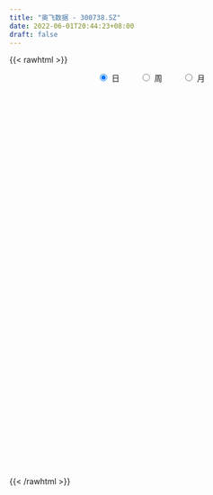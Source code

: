 ```yaml
---
title: "奥飞数据 - 300738.SZ"
date: 2022-06-01T20:44:23+08:00
draft: false
---
```

{{< rawhtml >}}
    <div style="text-align: center">
        <label style="padding: 1rem;"><input style="margin-right: .5rem" type="radio" name="period" value="D" checked onclick="period_change(this)">日</label>
        <label style="padding: 1rem;"><input style="margin-right: .5rem" type="radio" name="period" value="W" onclick="period_change(this)">周</label>
        <label style="padding: 1rem;"><input style="margin-right: .5rem" type="radio" name="period" value="M" onclick="period_change(this)">月</label>
    </div>
    <div id="chart" style="height: 700px;"></div> 
    <script type="text/javascript">
        const D_v = [31155.88,57399.62,42819.68,85276.36,49853.58,93486.77,55984.53,53506.83,50060.44,28701.72,23585.69,27852.41,39560.25,29151.88,56015.1,59221.85,40932.63,38306.56,33156.4,76413.87,74558.57,70127.44,57127.86,64179.17,45279.79,53335.89,35920.12,37671.83,53070.78,33187.6,32683.85,31705.42,100830.63,61978.9,57292.0,85865.29,70443.38,68715.14,66214.47,81901.47,82268.17,46724.6,102455.64,81251.82,198998.13,166249.3,164782.41,141705.37,112946.78,97060.96,121716.85,104831.66,122621.61,84528.23,57777.57,99265.32,68278.08,84475.56,54729.74,68547.45,49767.06,95304.43,63405.13,37343.39,41304.4,52224.39,39986.82,29573.78,54588.06,80207.91,52923.14,84802.38,43666.02,38469.45,46218.88,29733.94,32934.31,30699.08,36018.49,32990.66,23729.59,42972.17,24491.47,28979.84,25814.18,19881.48,48272.21,25147.12,22085.24,37582.29,30022.37,17670.51,18815.33,14220.34,15368.61,12781.22,10935.72,41555.07,32889.85,65861.03,56246.67,41168.98,29062.29,20331.01,24530.12,61055.37,78707.07,71154.2,51967.03,63333.14,45822.76,48073.92,49457.55,56259.76,47942.8,39687.23,38175.21,39056.3,81439.96,64429.87,29272.4,43063.06,34863.0,37098.96,31453.87,43335.08,207194.95,107883.16,74243.59,86833.11,125824.24,87269.68,65045.26,45223.44,39592.3,37656.96,36783.82,25018.41,45073.77,104796.77,62742.82,96302.13,95291.04,65581.56,42034.1,115493.19,55157.27,38265.07,38219.64,61563.84,45459.73,92225.15,55807.35,54044.77,75119.64,66121.12,66931.51,94530.3,51508.14,51312.65,74199.53,50012.25,298797.69,209627.52,220920.41,209438.45,177010.61,170980.36,169521.46,130404.06,141680.69,72166.74,74713.23,73088.63,91890.81,80959.45,70069.86,57788.59,40297.13,74527.68,47384.8,352485.88,563961.83,570703.61,462873.53,444241.52,290894.2,226818.68,487505.05,312599.43,243504.85,210992.36,161720.65,260807.48,291829.47,256473.25,195152.33,186072.97,151962.76,201351.92,207308.46,130485.65,137627.88,127318.89,108485.75,106495.94,83239.71,67960.4,81470.94,65805.77,103193.62,102528.75,81261.06,100480.28,71583.64,80424.58,58151.6,63867.36,68028.78,78527.48,73551.37,61777.52,56239.99,49813.12,57267.98,81144.29,83146.46,72870.04,45598.92,60735.12,56626.88,131658.85,82120.76,70826.45,96135.91,54853.7,36534.93,38639.58,37074.0,101700.06,56618.77,54317.71,59637.67,77626.18,73821.57,94183.29,58081.08,45596.84,65765.8,105653.24]
const D_histogram = [0.0,0.0574358974,0.1011428154,0.1522300837,0.1883255779,0.2458882861,0.2692940787,0.2783847053,0.2199559251,0.1734612055,0.1186195549,0.0988031633,0.0794173588,0.0541167226,0.0665168708,0.0691984902,0.0476214858,-0.0162175629,-0.0489171164,-0.0015611303,0.0749860738,0.1158683505,0.1396474576,0.1390164482,0.1151437629,0.1019433675,0.0754701412,0.0463607565,-0.0263766359,-0.1008880808,-0.1149396125,-0.1283880651,-0.0421817046,0.0114423402,0.0156420382,0.0811433192,0.1252890731,0.1183501289,0.0635318766,0.0777973353,0.1108254553,0.1025755346,0.1426805118,0.1442954649,0.2604945866,0.365246579,0.2631324677,0.049513658,-0.0072050334,-0.096609155,-0.2086129105,-0.2665316519,-0.2307477343,-0.2384146456,-0.2321652591,-0.17870126,-0.1446263259,-0.1624513121,-0.1936325424,-0.1672916445,-0.1812013763,-0.30790381,-0.3926596527,-0.4387662498,-0.459783934,-0.4003853407,-0.3406478438,-0.2811385317,-0.2925359465,-0.2201149532,-0.2005612092,-0.2695947439,-0.2948314365,-0.277220478,-0.268144511,-0.2323739011,-0.1741971904,-0.1339855838,-0.1157712081,-0.0922517564,-0.0632389707,-0.0283307737,0.0046781194,0.0117811634,-0.0054104016,-0.0267049888,0.0342070321,0.0789176485,0.1160552778,0.1532549192,0.1096983364,0.1056269762,0.1218096343,0.1291395158,0.1002477669,0.0837624318,0.0693447072,0.1091511555,0.1518908187,0.2340874187,0.2385314226,0.2355846402,0.2110303937,0.1967135595,0.17188473,0.1866875348,0.2391690803,0.2551729255,0.2634853088,0.2672169008,0.2449365018,0.2235545987,0.2110053236,0.1295024321,0.1140572487,0.0952549184,0.0719260542,0.035970047,0.0589964985,0.0034168447,-0.020030077,-0.0826888263,-0.1153975188,-0.1318236743,-0.1604952477,-0.1579589543,-0.0124670199,0.0242134134,0.0053929322,0.0197684093,0.075849833,0.0873122546,0.0432050497,-0.0264984778,-0.1078927384,-0.1219023628,-0.1194677736,-0.1301941396,-0.0908746073,-0.0162977589,0.0126877326,0.0702613103,0.0934355036,0.060435856,0.0397684018,0.079515617,0.0540328209,0.0092994683,-0.0509195489,-0.0505632974,-0.0817043259,-0.0497201213,-0.0218532444,0.0039364815,0.0296160838,0.0174369262,-0.0402088417,-0.0141104646,-0.0268417451,-0.0076607628,-0.0128618421,-0.0113451556,0.1570634897,0.2007196025,0.2942634494,0.299906111,0.271172674,0.264538996,0.1349320287,-0.0014478762,-0.2057579739,-0.3380815482,-0.4348089567,-0.4565768554,-0.4068436631,-0.3395018546,-0.3213155797,-0.3405418186,-0.3469719231,-0.2919232781,-0.2765043528,-0.0206211626,0.4530238068,0.6633243458,0.7821833916,0.7444558801,0.682892411,0.6240142503,0.514876587,0.360915964,0.2116365136,0.0662524782,-0.0590088919,-0.1617659807,-0.1470214026,-0.1522406889,-0.154674285,-0.2544373129,-0.3685515813,-0.3329528273,-0.3131141583,-0.3111380504,-0.3325158267,-0.3053878787,-0.3296319666,-0.359802126,-0.3989431205,-0.3979879182,-0.4246510124,-0.3928688175,-0.3245867186,-0.2458394982,-0.1915422794,-0.2251790644,-0.2382643416,-0.2965897546,-0.2952979896,-0.3326152015,-0.3505741401,-0.3335993924,-0.2686931485,-0.195679757,-0.1662769927,-0.1723908303,-0.1968614916,-0.2662060898,-0.3415659605,-0.302371659,-0.2680473288,-0.1805279089,-0.0906467092,0.0364148179,0.1187715245,0.2004289688,0.2481927439,0.291426562,0.3122978901,0.3116033533,0.3152250744,0.3257492371,0.3099494488,0.3135100231,0.3327713303,0.2497008314,0.2058318688,0.2107004029,0.2109196719,0.2179434748,0.2341108808,0.2673917447]
const D_fast = [0.0,0.0717948718,0.1407874936,0.2299322829,0.3131091715,0.4321439512,0.5228732635,0.6015600665,0.5981202675,0.5949908492,0.5698040874,0.5746884866,0.5751570218,0.5633855662,0.5924149322,0.6123961741,0.6027245411,0.5348311017,0.4899022691,0.5368679727,0.6321616952,0.7020110596,0.760702031,0.7948251336,0.7997383891,0.8120238356,0.8044181445,0.786898949,0.7075673976,0.6078339325,0.5650474977,0.5195020288,0.5951629632,0.651647593,0.6597578006,0.7455449113,0.8210129336,0.8436615216,0.8047262384,0.8384410309,0.8991755147,0.9165694777,0.9923445828,1.0300334021,1.2113561705,1.4074198076,1.3710888132,1.169848418,1.1113284683,0.997772058,0.8336150748,0.7090634205,0.6871604045,0.6198898318,0.5680979035,0.5768865876,0.5748049402,0.516367126,0.4367777602,0.4212957469,0.362085671,0.1584072849,-0.0245134711,-0.1803116306,-0.3162752983,-0.3569730402,-0.3823975042,-0.393172825,-0.4777042265,-0.4603119715,-0.4908985298,-0.6273307504,-0.7262753022,-0.7779694632,-0.835929624,-0.8582524893,-0.8436250762,-0.8369098656,-0.8476382919,-0.8471817793,-0.8339787363,-0.8061532326,-0.7719748098,-0.7619264749,-0.7804706402,-0.8084414747,-0.7389776957,-0.6745376672,-0.6083862185,-0.5328728473,-0.549004846,-0.5266694622,-0.4800343955,-0.440419635,-0.4442494422,-0.4397941693,-0.4368757171,-0.36978148,-0.2890691121,-0.1483506573,-0.0842737979,-0.0283244202,-0.0001210683,0.0347404875,0.0528828404,0.114357529,0.2266313445,0.3064284211,0.3806121315,0.4511479488,0.4901016752,0.5246084217,0.5648104776,0.515683194,0.5287523229,0.5337637222,0.5284163716,0.5014528761,0.5392284522,0.4845030096,0.4560485687,0.3727176128,0.3111595406,0.2617774665,0.1929820812,0.156028636,0.2984038155,0.3411376021,0.323665354,0.3429829334,0.4180268154,0.4513173005,0.4180113582,0.3416832112,0.233315766,0.1888305509,0.1613981966,0.1181232957,0.1347241763,0.2052265849,0.2373840096,0.3125229148,0.359055984,0.3411653005,0.3304399467,0.3900660662,0.3780914752,0.3356829898,0.2627340853,0.2504495125,0.1988824025,0.2184365768,0.2408401426,0.2676139889,0.3006976122,0.2928776861,0.2251797077,0.2477504687,0.2283087519,0.2455745435,0.2371580038,0.2358384013,0.443512919,0.5373489324,0.7044586417,0.7850778311,0.8241375626,0.8836386336,0.7877646734,0.6510227995,0.3952732083,0.178429247,-0.0270004007,-0.1629125133,-0.2148902367,-0.2324238919,-0.2945665119,-0.3989282055,-0.4921012907,-0.5100334653,-0.5637406281,-0.3130127286,0.2738881925,0.6500198179,0.9644247117,1.1128111702,1.2219708038,1.3190962057,1.3386776891,1.2749460571,1.1785757351,1.0497548192,0.9097412262,0.7665426422,0.7445318696,0.7012524111,0.6601502438,0.4967778877,0.2905257239,0.2428862711,0.1844464005,0.1086379958,0.0041312629,-0.0450877588,-0.1517398384,-0.2718605293,-0.410737304,-0.5092790812,-0.6421049285,-0.7085399379,-0.7214045187,-0.7041171729,-0.6977055239,-0.787637075,-0.8602884376,-0.9927612893,-1.0652940217,-1.185765034,-1.2913675076,-1.3577926079,-1.3600596511,-1.3359661989,-1.3481326828,-1.3973442279,-1.4710302621,-1.6069263828,-1.7676777436,-1.8040763569,-1.8367638589,-1.7943764163,-1.7271568938,-1.5909916622,-1.4789420745,-1.347177388,-1.237365427,-1.1212749683,-1.0223291677,-0.9451228662,-0.8626948765,-0.7707334045,-0.7090458307,-0.6271077505,-0.5246536108,-0.5452989018,-0.5377098973,-0.4801662624,-0.4272170754,-0.3657074039,-0.2910122776,-0.1908834776]
const D_slow = [0.0,0.0143589744,0.0396446782,0.0777021991,0.1247835936,0.1862556651,0.2535791848,0.3231753611,0.3781643424,0.4215296438,0.4511845325,0.4758853233,0.495739663,0.5092688437,0.5258980614,0.5431976839,0.5551030553,0.5510486646,0.5388193855,0.5384291029,0.5571756214,0.586142709,0.6210545734,0.6558086855,0.6845946262,0.7100804681,0.7289480034,0.7405381925,0.7339440335,0.7087220133,0.6799871102,0.6478900939,0.6373446678,0.6402052528,0.6441157624,0.6644015922,0.6957238604,0.7253113927,0.7411943618,0.7606436956,0.7883500595,0.8139939431,0.849664071,0.8857379373,0.9508615839,1.0421732286,1.1079563456,1.12033476,1.1185335017,1.094381213,1.0422279853,0.9755950724,0.9179081388,0.8583044774,0.8002631626,0.7555878476,0.7194312661,0.6788184381,0.6304103025,0.5885873914,0.5432870473,0.4663110948,0.3681461816,0.2584546192,0.1435086357,0.0434123005,-0.0417496604,-0.1120342934,-0.18516828,-0.2401970183,-0.2903373206,-0.3577360066,-0.4314438657,-0.5007489852,-0.5677851129,-0.6258785882,-0.6694278858,-0.7029242818,-0.7318670838,-0.7549300229,-0.7707397656,-0.777822459,-0.7766529291,-0.7737076383,-0.7750602387,-0.7817364859,-0.7731847279,-0.7534553157,-0.7244414963,-0.6861277665,-0.6587031824,-0.6322964384,-0.6018440298,-0.5695591508,-0.5444972091,-0.5235566011,-0.5062204243,-0.4789326354,-0.4409599308,-0.3824380761,-0.3228052204,-0.2639090604,-0.211151462,-0.1619730721,-0.1190018896,-0.0723300059,-0.0125377358,0.0512554956,0.1171268228,0.183931048,0.2451651734,0.3010538231,0.353805154,0.386180762,0.4146950742,0.4385088038,0.4564903173,0.4654828291,0.4802319537,0.4810861649,0.4760786456,0.4554064391,0.4265570594,0.3936011408,0.3534773289,0.3139875903,0.3108708353,0.3169241887,0.3182724217,0.3232145241,0.3421769823,0.364005046,0.3748063084,0.368181689,0.3412085044,0.3107329137,0.2808659703,0.2483174353,0.2255987835,0.2215243438,0.224696277,0.2422616045,0.2656204804,0.2807294444,0.2906715449,0.3105504491,0.3240586544,0.3263835214,0.3136536342,0.3010128099,0.2805867284,0.2681566981,0.262693387,0.2636775074,0.2710815283,0.2754407599,0.2653885494,0.2618609333,0.255150497,0.2532353063,0.2500198458,0.2471835569,0.2864494293,0.3366293299,0.4101951923,0.48517172,0.5529648886,0.6190996376,0.6528326447,0.6524706757,0.6010311822,0.5165107952,0.407808556,0.2936643421,0.1919534264,0.1070779627,0.0267490678,-0.0583863869,-0.1451293676,-0.2181101872,-0.2872362754,-0.292391566,-0.1791356143,-0.0133045279,0.18224132,0.3683552901,0.5390783928,0.6950819554,0.8238011021,0.9140300931,0.9669392215,0.9835023411,0.9687501181,0.9283086229,0.8915532723,0.8534931,0.8148245288,0.7512152006,0.6590773052,0.5758390984,0.4975605588,0.4197760462,0.3366470896,0.2603001199,0.1778921282,0.0879415967,-0.0117941834,-0.111291163,-0.2174539161,-0.3156711205,-0.3968178001,-0.4582776747,-0.5061632445,-0.5624580106,-0.622024096,-0.6961715347,-0.7699960321,-0.8531498324,-0.9407933675,-1.0241932156,-1.0913665027,-1.1402864419,-1.1818556901,-1.2249533977,-1.2741687706,-1.340720293,-1.4261117831,-1.5017046979,-1.5687165301,-1.6138485073,-1.6365101846,-1.6274064801,-1.597713599,-1.5476063568,-1.4855581708,-1.4127015303,-1.3346270578,-1.2567262195,-1.1779199509,-1.0964826416,-1.0189952794,-0.9406177736,-0.8574249411,-0.7949997332,-0.743541766,-0.6908666653,-0.6381367473,-0.5836508786,-0.5251231584,-0.4582752223]
const D_data = [['2021-05-21', 16.66, 16.76, 16.6, 16.95],['2021-05-24', 17.04, 17.66, 16.74, 17.88],['2021-05-25', 17.65, 17.83, 17.46, 17.91],['2021-05-26', 18.7, 18.29, 18.26, 19.48],['2021-05-27', 18.7, 18.49, 18.12, 18.9],['2021-05-28', 18.75, 19.21, 18.55, 19.98],['2021-05-31', 19.11, 19.24, 18.75, 19.33],['2021-06-01', 19.23, 19.41, 18.88, 19.85],['2021-06-02', 19.41, 18.68, 18.68, 19.41],['2021-06-03', 18.66, 18.76, 18.55, 19.06],['2021-06-04', 18.62, 18.56, 18.43, 18.83],['2021-06-07', 18.55, 18.95, 18.5, 19.16],['2021-06-08', 19.09, 18.99, 18.65, 19.18],['2021-06-09', 19.0, 18.92, 18.72, 19.12],['2021-06-10', 18.85, 19.48, 18.75, 19.87],['2021-06-11', 19.44, 19.53, 19.06, 19.96],['2021-06-15', 19.44, 19.3, 18.94, 19.68],['2021-06-16', 19.33, 18.63, 18.63, 19.68],['2021-06-17', 18.63, 18.81, 18.53, 18.88],['2021-06-18', 18.81, 19.91, 18.81, 19.95],['2021-06-21', 19.9, 20.72, 19.71, 20.89],['2021-06-22', 20.55, 20.75, 20.31, 21.21],['2021-06-23', 20.61, 20.9, 20.26, 20.91],['2021-06-24', 21.44, 20.86, 20.32, 21.59],['2021-06-25', 20.84, 20.7, 20.21, 21.15],['2021-06-28', 21.0, 20.92, 20.73, 21.64],['2021-06-29', 21.11, 20.82, 20.7, 21.46],['2021-06-30', 20.82, 20.79, 20.54, 21.24],['2021-07-01', 20.79, 20.08, 19.95, 20.85],['2021-07-02', 20.08, 19.71, 19.52, 20.08],['2021-07-05', 19.9, 20.24, 19.9, 20.43],['2021-07-06', 20.38, 20.17, 19.82, 20.42],['2021-07-07', 20.19, 21.64, 19.85, 21.69],['2021-07-08', 21.51, 21.69, 21.37, 22.1],['2021-07-09', 22.3, 21.33, 21.24, 22.63],['2021-07-12', 21.7, 22.42, 21.3, 22.58],['2021-07-13', 22.55, 22.63, 22.0, 23.15],['2021-07-14', 23.2, 22.29, 22.28, 23.3],['2021-07-15', 22.2, 21.7, 21.39, 22.42],['2021-07-16', 21.68, 22.62, 21.5, 23.0],['2021-07-19', 22.64, 23.17, 22.28, 23.27],['2021-07-20', 23.0, 22.92, 22.61, 23.16],['2021-07-21', 23.06, 23.83, 22.53, 24.01],['2021-07-22', 23.75, 23.7, 23.2, 23.89],['2021-07-23', 23.82, 25.75, 23.82, 26.89],['2021-07-26', 25.75, 26.6, 25.21, 27.27],['2021-07-27', 26.6, 24.42, 24.42, 26.75],['2021-07-28', 24.18, 22.45, 20.91, 24.18],['2021-07-29', 23.1, 23.86, 22.65, 24.16],['2021-07-30', 23.81, 23.17, 23.0, 24.34],['2021-08-02', 22.85, 22.37, 21.82, 23.09],['2021-08-03', 22.6, 22.54, 22.4, 24.0],['2021-08-04', 22.48, 23.59, 22.48, 24.02],['2021-08-05', 23.11, 23.06, 22.6, 23.75],['2021-08-06', 23.06, 23.16, 22.8, 23.64],['2021-08-09', 23.02, 23.86, 22.52, 23.99],['2021-08-10', 23.63, 23.83, 23.45, 24.2],['2021-08-11', 23.66, 23.2, 22.72, 23.8],['2021-08-12', 22.86, 22.85, 22.73, 23.4],['2021-08-13', 23.02, 23.5, 22.83, 23.65],['2021-08-16', 23.52, 22.97, 22.82, 23.52],['2021-08-17', 22.82, 21.05, 20.91, 22.82],['2021-08-18', 21.04, 20.78, 20.28, 21.33],['2021-08-19', 20.77, 20.62, 20.3, 20.96],['2021-08-20', 20.73, 20.42, 19.8, 20.73],['2021-08-23', 20.3, 21.2, 20.22, 21.4],['2021-08-24', 21.63, 21.23, 21.2, 21.88],['2021-08-25', 21.2, 21.29, 21.01, 21.47],['2021-08-26', 21.21, 20.28, 20.27, 21.31],['2021-08-27', 20.28, 21.26, 19.5, 21.27],['2021-08-30', 20.9, 20.64, 20.33, 21.66],['2021-08-31', 20.45, 19.16, 18.98, 20.58],['2021-09-01', 19.16, 19.17, 18.78, 19.42],['2021-09-02', 19.14, 19.39, 18.78, 19.45],['2021-09-03', 19.46, 19.06, 18.77, 19.85],['2021-09-06', 19.03, 19.23, 18.91, 19.4],['2021-09-07', 19.34, 19.51, 19.2, 19.65],['2021-09-08', 19.41, 19.33, 19.13, 19.66],['2021-09-09', 19.32, 19.01, 18.9, 19.33],['2021-09-10', 19.01, 19.0, 18.72, 19.13],['2021-09-13', 18.91, 19.04, 18.6, 19.18],['2021-09-14', 18.88, 19.14, 18.86, 19.69],['2021-09-15', 19.05, 19.18, 18.84, 19.31],['2021-09-16', 19.19, 18.86, 18.78, 19.28],['2021-09-17', 18.85, 18.42, 18.3, 18.9],['2021-09-22', 18.1, 18.14, 17.92, 18.3],['2021-09-23', 18.48, 19.17, 18.21, 19.48],['2021-09-24', 19.4, 19.19, 19.02, 19.42],['2021-09-27', 19.2, 19.29, 19.07, 19.79],['2021-09-28', 19.95, 19.5, 19.4, 19.97],['2021-09-29', 19.0, 18.48, 18.47, 19.14],['2021-09-30', 18.85, 18.84, 18.45, 18.85],['2021-10-08', 18.88, 19.13, 18.88, 19.35],['2021-10-11', 19.02, 19.1, 18.92, 19.3],['2021-10-12', 19.1, 18.6, 18.5, 19.2],['2021-10-13', 18.56, 18.63, 18.36, 18.74],['2021-10-14', 18.76, 18.56, 18.42, 18.85],['2021-10-15', 18.58, 19.31, 18.4, 20.2],['2021-10-18', 19.03, 19.61, 19.03, 19.62],['2021-10-19', 19.6, 20.54, 19.5, 20.58],['2021-10-20', 20.87, 19.94, 19.79, 20.87],['2021-10-21', 19.58, 20.0, 19.35, 20.42],['2021-10-22', 19.87, 19.8, 19.7, 20.31],['2021-10-25', 20.0, 19.96, 19.5, 20.13],['2021-10-26', 19.97, 19.85, 19.69, 20.1],['2021-10-27', 20.26, 20.45, 19.82, 20.57],['2021-10-28', 20.43, 21.27, 20.36, 21.56],['2021-10-29', 21.24, 21.2, 20.96, 22.13],['2021-11-01', 20.7, 21.39, 20.56, 21.76],['2021-11-02', 21.27, 21.6, 21.01, 21.96],['2021-11-03', 21.6, 21.46, 21.07, 21.75],['2021-11-04', 21.55, 21.58, 21.22, 21.75],['2021-11-05', 21.57, 21.82, 21.53, 22.15],['2021-11-08', 21.67, 20.89, 20.78, 21.74],['2021-11-09', 21.09, 21.61, 20.88, 21.73],['2021-11-10', 21.56, 21.62, 21.3, 21.98],['2021-11-11', 21.89, 21.58, 21.3, 21.89],['2021-11-12', 21.57, 21.37, 21.18, 21.76],['2021-11-15', 21.55, 22.18, 21.47, 22.42],['2021-11-16', 22.23, 21.2, 21.13, 22.28],['2021-11-17', 21.02, 21.45, 21.02, 21.53],['2021-11-18', 21.45, 20.75, 20.6, 21.66],['2021-11-19', 20.61, 20.85, 20.61, 20.98],['2021-11-22', 20.97, 20.88, 20.41, 20.97],['2021-11-23', 20.75, 20.54, 20.45, 20.92],['2021-11-24', 20.63, 20.78, 20.25, 21.12],['2021-11-25', 20.83, 22.95, 20.82, 23.46],['2021-11-26', 22.41, 22.13, 21.83, 22.7],['2021-11-29', 21.8, 21.54, 21.25, 22.1],['2021-11-30', 21.85, 22.0, 21.68, 22.55],['2021-12-01', 22.86, 22.8, 22.33, 23.45],['2021-12-02', 22.83, 22.54, 22.03, 22.83],['2021-12-03', 21.83, 21.86, 21.74, 22.24],['2021-12-06', 21.79, 21.29, 21.04, 21.92],['2021-12-07', 21.34, 20.73, 20.58, 21.48],['2021-12-08', 20.9, 21.27, 20.7, 21.6],['2021-12-09', 21.01, 21.39, 21.01, 21.53],['2021-12-10', 21.39, 21.14, 21.1, 21.46],['2021-12-13', 21.4, 21.79, 21.05, 21.9],['2021-12-14', 21.68, 22.53, 21.53, 22.88],['2021-12-15', 22.6, 22.27, 22.22, 22.7],['2021-12-16', 22.37, 22.93, 22.15, 23.35],['2021-12-17', 23.5, 22.82, 22.73, 24.3],['2021-12-20', 22.7, 22.19, 22.08, 23.0],['2021-12-21', 22.39, 22.28, 21.91, 22.58],['2021-12-22', 22.11, 23.18, 22.11, 23.4],['2021-12-23', 23.0, 22.5, 22.5, 23.36],['2021-12-24', 22.49, 22.14, 22.01, 22.96],['2021-12-27', 22.14, 21.69, 21.33, 22.15],['2021-12-28', 21.75, 22.29, 21.59, 22.96],['2021-12-29', 22.4, 21.8, 21.57, 22.5],['2021-12-30', 22.05, 22.58, 21.8, 23.43],['2021-12-31', 22.88, 22.7, 22.67, 23.3],['2022-01-04', 22.6, 22.85, 22.5, 23.1],['2022-01-05', 22.81, 23.04, 22.5, 23.3],['2022-01-06', 22.96, 22.66, 22.2, 23.26],['2022-01-07', 22.74, 21.93, 21.88, 23.14],['2022-01-10', 21.65, 22.91, 21.49, 23.29],['2022-01-11', 22.8, 22.48, 22.39, 23.05],['2022-01-12', 22.52, 22.92, 22.35, 23.18],['2022-01-13', 23.7, 22.68, 22.67, 23.99],['2022-01-14', 22.51, 22.78, 22.28, 23.05],['2022-01-17', 23.2, 25.43, 23.07, 26.58],['2022-01-18', 25.37, 24.63, 24.6, 26.1],['2022-01-19', 24.6, 25.88, 24.3, 25.89],['2022-01-20', 25.0, 25.35, 24.88, 26.73],['2022-01-21', 24.87, 25.16, 24.68, 26.5],['2022-01-24', 24.78, 25.64, 24.72, 26.33],['2022-01-25', 25.24, 23.98, 23.88, 25.53],['2022-01-26', 23.98, 23.32, 22.5, 24.5],['2022-01-27', 23.32, 21.55, 21.09, 23.32],['2022-01-28', 21.66, 21.4, 21.15, 22.03],['2022-02-07', 21.93, 20.98, 20.88, 22.05],['2022-02-08', 20.96, 21.29, 20.01, 21.33],['2022-02-09', 21.35, 21.95, 21.11, 22.2],['2022-02-10', 21.8, 22.21, 21.58, 22.65],['2022-02-11', 21.88, 21.57, 21.47, 22.45],['2022-02-14', 21.01, 20.83, 20.67, 21.45],['2022-02-15', 20.71, 20.63, 20.33, 21.19],['2022-02-16', 21.0, 21.25, 20.56, 21.56],['2022-02-17', 20.85, 20.68, 20.68, 21.14],['2022-02-18', 22.66, 24.27, 22.31, 24.6],['2022-02-21', 26.04, 29.12, 26.0, 29.12],['2022-02-22', 28.65, 28.11, 27.0, 30.5],['2022-02-23', 27.88, 28.45, 27.0, 30.09],['2022-02-24', 27.98, 27.36, 26.18, 29.34],['2022-02-25', 27.3, 27.43, 26.9, 27.71],['2022-02-28', 27.24, 27.75, 26.3, 27.86],['2022-03-01', 29.48, 27.23, 27.17, 30.2],['2022-03-02', 26.09, 26.43, 25.9, 27.18],['2022-03-03', 26.61, 26.03, 26.03, 27.09],['2022-03-04', 25.5, 25.53, 25.3, 26.49],['2022-03-07', 25.55, 25.19, 24.67, 25.77],['2022-03-08', 25.25, 24.9, 24.8, 26.3],['2022-03-09', 24.6, 26.14, 23.2, 26.55],['2022-03-10', 26.85, 25.92, 25.27, 26.98],['2022-03-11', 25.14, 25.93, 24.97, 26.33],['2022-03-14', 25.57, 24.38, 24.18, 25.96],['2022-03-15', 24.3, 23.47, 23.38, 25.1],['2022-03-16', 24.1, 24.94, 23.61, 25.21],['2022-03-17', 25.1, 24.71, 24.31, 25.45],['2022-03-18', 24.49, 24.36, 23.9, 24.57],['2022-03-21', 24.36, 23.81, 23.7, 24.72],['2022-03-22', 23.51, 24.22, 23.05, 24.25],['2022-03-23', 23.8, 23.36, 23.2, 24.04],['2022-03-24', 23.11, 22.88, 22.61, 23.53],['2022-03-25', 23.0, 22.28, 22.26, 23.24],['2022-03-28', 22.15, 22.35, 21.82, 22.36],['2022-03-29', 22.3, 21.58, 21.41, 22.42],['2022-03-30', 21.85, 21.96, 21.55, 21.98],['2022-03-31', 21.7, 22.35, 21.64, 22.45],['2022-04-01', 22.17, 22.59, 21.82, 22.91],['2022-04-06', 22.59, 22.4, 22.34, 22.91],['2022-04-07', 22.18, 21.11, 21.11, 22.3],['2022-04-08', 21.08, 20.97, 20.5, 21.37],['2022-04-11', 20.9, 19.9, 19.6, 20.96],['2022-04-12', 19.9, 20.15, 19.52, 20.25],['2022-04-13', 19.96, 19.2, 19.14, 20.1],['2022-04-14', 19.5, 18.89, 18.87, 19.63],['2022-04-15', 18.71, 18.91, 18.39, 19.25],['2022-04-18', 18.61, 19.34, 18.23, 19.51],['2022-04-19', 19.16, 19.47, 19.16, 19.7],['2022-04-20', 19.8, 18.89, 18.81, 19.98],['2022-04-21', 19.06, 18.2, 18.1, 19.15],['2022-04-22', 18.01, 17.56, 17.55, 18.47],['2022-04-25', 16.9, 16.37, 16.27, 17.8],['2022-04-26', 16.59, 15.46, 15.42, 16.6],['2022-04-27', 15.09, 16.33, 15.01, 16.38],['2022-04-28', 16.13, 16.02, 15.74, 16.39],['2022-04-29', 16.35, 16.61, 16.06, 16.8],['2022-05-05', 16.46, 16.78, 16.31, 17.07],['2022-05-06', 16.36, 17.58, 16.2, 18.47],['2022-05-09', 17.32, 17.42, 17.19, 17.89],['2022-05-10', 17.1, 17.76, 16.91, 17.78],['2022-05-11', 17.7, 17.65, 17.64, 18.42],['2022-05-12', 17.55, 17.85, 17.4, 18.1],['2022-05-13', 18.05, 17.79, 17.65, 18.08],['2022-05-16', 17.94, 17.64, 17.55, 18.1],['2022-05-17', 17.56, 17.78, 17.35, 17.79],['2022-05-18', 18.25, 18.0, 17.88, 18.87],['2022-05-19', 17.55, 17.76, 17.46, 17.86],['2022-05-20', 17.91, 18.08, 17.72, 18.1],['2022-05-23', 18.18, 18.47, 18.08, 18.57],['2022-05-24', 18.5, 17.13, 17.11, 18.5],['2022-05-25', 17.2, 17.35, 17.13, 17.56],['2022-05-26', 17.5, 17.92, 17.13, 18.14],['2022-05-27', 18.1, 17.95, 17.71, 18.2],['2022-05-30', 17.96, 18.14, 17.86, 18.15],['2022-05-31', 18.09, 18.42, 17.75, 18.45],['2022-06-01', 18.44, 18.9, 18.29, 18.98]]
const W_v = [33.0,282.0,7166.33,379905.88,194538.29,76053.86,283542.5,315264.36,286599.84,263798.77,284900.24,124505.6,240522.68,157899.24,112120.59,55545.02,97022.67,104915.35,163782.29,125687.86,74933.72,64702.49,52154.04,79325.43,149393.83,178992.12,92784.36,62052.65,41510.94,45557.17,44343.97,37362.9,46750.24,42185.26,28853.7,31005.7,22139.0,33222.0,29319.0,29742.04,40268.22,40221.78,93593.65,83874.85,54776.8,36215.26,33401.54,22822.92,49373.58,19948.0,37801.03,41605.11,49483.03,27668.0,34864.29,56924.75,74401.35,120992.8,85343.3,68910.54,120845.03,81559.49,56529.09,72216.93,60631.33,26045.73,114543.2,105826.01,79116.32,93838.26,81639.54,136452.74,136616.96,95233.19,246745.93,99349.3,114100.08,96339.02,155459.45,124587.85,118927.43,192535.69,143473.42,301303.47,395937.34,529682.09,343452.7500000001,33959.89,175892.58,318412.99,175034.42,173644.72,110403.14,86521.17,106032.28,66309.35,100168.91,84877.75,101669.6,122764.8,90961.5,238404.62,159797.72,103320.16,380830.86,491981.73,324894.22,373385.23,482520.19,493829.5,408852.26,488878.15,394017.2,366226.23,290829.97,363087.76,421391.19,662628.64,874206.49,525646.11,516128.07,470563.31,358594.27,390165.19,513326.1,571348.29,769635.5,558838.65,337812.36,268581.97,386986.73,226795.41,209629.59,305371.63,179195.57,168705.98,218440.39,165758.24,76050.02,24796.52,155107.82,126407.2,141382.16,187107.81,179229.71,93593.68,70655.23,74529.81,146012.51,100563.86,124674.55,108191.35,217055.65,254385.2,204286.91,131893.92,99480.31,39414.4,63840.47,179382.01,230002.63,151132.2,150905.2,94405.14,117671.15,217008.97,263557.12,221602.86,199570.63,72131.37,253601.1,193246.94,328836.01,211839.21,211801.49,188809.46,311272.83,213186.22,284490.8,373139.75,511698.36,682744.8199999999,491475.92,375296.15,287124.41,256580.96,266079.87,162376.48,145987.25,93300.81,107360.41,18815.33,94860.96,225228.82,255777.77,258654.4,221121.3,253068.29,426966.02,439215.88,184274.93,404206.53,316531.19,293275.71,262217.04,321562.87,1115794.6800000002,684753.3099999999,390721.98,572484.0800000001,2332674.6899999999,1481420.3700000001,1165983.1799999999,877181.76,563168.17,420959.48,253324.98,348999.7999999999,298649.98,343494.83,188285.73,340471.75,288350.12,363349.79,217015.88]
const W_histogram = [0.0,0.1834183476,0.5835879322,0.7008189454,0.6269870768,0.5622648456,0.5629336042,0.6991178207,0.6279917148,0.6243727773,0.6557316953,0.5990001823,0.4749878855,0.1857395304,0.0033799653,-0.1162292699,-0.199047662,-0.2301050227,-0.1885253281,-0.309918209,-0.3481464262,-0.3905207905,-0.460283552,-0.4354844495,-0.3855402354,-0.3559727074,-0.3483075592,-0.3624980127,-0.4165394339,-0.4271290578,-0.4425425344,-0.4156775084,-0.3941787044,-0.3483197973,-0.3243489969,-0.2952905809,-0.2572182818,-0.2787490065,-0.2867596762,-0.2715274508,-0.219359881,-0.1888430792,-0.0774670286,-0.0160964224,-0.0161670121,-0.0244512503,-0.0355493111,-0.0327957399,-0.0258013427,-0.028077926,-0.0112463161,-0.0142463361,-0.0200480688,-0.0494581958,-0.0275872228,0.0194708894,0.0645074765,0.1575379818,0.1818831034,0.2178569397,0.30176295,0.3540257619,0.3536865225,0.360776917,0.3107033076,0.2611085329,0.2063902272,0.0891724566,-0.0221953233,-0.051032273,-0.0901259512,-0.0527344323,-0.0399278509,-0.0505967824,0.0271924426,0.048804,0.068466547,0.0998563121,0.1533606393,0.1159100819,0.1443523096,0.1775516709,0.1671003764,0.0905789943,0.2122126861,0.2586674781,0.2052883668,0.1554960537,0.1376428784,0.1389820518,0.0893840467,0.0167014739,-0.046932799,-0.1224490011,-0.1916085283,-0.2502263728,-0.2422555005,-0.2117441779,-0.1840294192,-0.1150220453,-0.0552953059,-0.0062666729,0.0149999745,-0.0163744695,0.0494164119,0.142610274,0.2579546789,0.3292004472,0.6448237013,1.003922397,1.1398419566,1.0039113642,0.9656247613,0.9120516951,0.80035339,0.6022009925,0.6185434752,0.702202816,0.8252535377,0.7083899792,0.5738039017,0.473500635,0.2877128039,0.1512340376,0.3798938933,0.4327161431,0.60767134,0.3966001428,0.1197511199,-0.0251547135,-0.2743961231,-0.5243644498,-0.6274041526,-0.7366408037,-0.8572257786,-1.0839005741,-1.0745933293,-1.0945200724,-1.0534793205,-0.9661899003,-0.8760010682,-0.8649538971,-0.8720288635,-0.7093571284,-0.6974504073,-0.6636860976,-0.6515214601,-0.5851477628,-0.6989640504,-0.8059561948,-0.8601651714,-0.7957846487,-0.7290776418,-0.5618646529,-0.3543619524,-0.3242334501,-0.3781551509,-0.3642638639,-0.2160862272,0.012168781,0.1855242866,0.3018640333,0.3714368014,0.3827802144,0.4609289803,0.4410518122,0.2218032281,0.0793951564,-0.1517943823,-0.307464262,-0.2927050187,-0.3467292484,-0.198374375,-0.1283318307,-0.0073685733,0.1015340794,0.2231023472,0.2321324308,0.3361874146,0.4725213626,0.7382878187,0.7051665791,0.6488487709,0.6018014003,0.3434028239,0.2154616442,-0.0185012571,-0.1700398291,-0.2947701558,-0.3093333371,-0.3248532101,-0.2985754304,-0.2538166458,-0.1794586794,-0.0319633901,0.1039360828,0.156921656,0.1503359192,0.2212864236,0.2376940636,0.1897954758,0.2568317241,0.2411976922,0.2531512568,0.1963150909,0.2022794741,0.3444733517,0.1719736189,0.0616842049,0.1574866655,0.4064385785,0.4144873961,0.4169568143,0.2891285954,0.0531273173,-0.0859000331,-0.2798302685,-0.5254484075,-0.7440796698,-0.907112095,-0.9021524107,-0.8386037581,-0.73464724,-0.6359424362,-0.4753310557]
const W_fast = [0.0,0.2292729345,0.7753395021,1.0677752517,1.1506901523,1.2265341325,1.3679362922,1.6788999638,1.7647717867,1.9172460435,2.1125378853,2.2055564179,2.2002910925,1.95747762,1.7759630461,1.6272964935,1.4947161859,1.4061325696,1.4005809321,1.2017084989,1.0764436752,0.9364391133,0.7516054638,0.667533454,0.6210926091,0.5616669603,0.4822552187,0.377440262,0.2192639824,0.101892094,-0.0241570162,-0.1012113673,-0.1782572393,-0.2194782817,-0.2765947304,-0.3213589597,-0.347591231,-0.4388092073,-0.518509796,-0.5711594334,-0.5738318338,-0.5905258019,-0.4985165084,-0.4411700078,-0.4452823505,-0.4596794013,-0.4796647898,-0.4851101536,-0.4845660921,-0.4938621569,-0.479842126,-0.4864037301,-0.4972174799,-0.5389921559,-0.5240179887,-0.472092154,-0.4109286978,-0.278513697,-0.2086977996,-0.1182597284,0.0410870194,0.1818562718,0.269938663,0.3672232867,0.3948255043,0.4105078627,0.4073871138,0.3124624574,0.1955458467,0.1539508287,0.0923256627,0.1165335735,0.1193581922,0.0960400651,0.1806274007,0.2144399582,0.2512191419,0.3075729851,0.399417472,0.3909444351,0.4554747402,0.5330620193,0.5643858189,0.5105091853,0.6851960486,0.7963177102,0.7942606906,0.7833423909,0.7998999352,0.8359846216,0.8087326281,0.7402254238,0.6648579511,0.5587294988,0.4416678395,0.3204934018,0.267900399,0.2454756771,0.2271830811,0.2674349436,0.3133378565,0.3607998213,0.3858164624,0.3503484009,0.4284933853,0.5573398159,0.7371728905,0.8907187707,1.36754795,1.977627245,2.3985072938,2.5135545424,2.7166741298,2.8911139874,2.9795040298,2.9319018804,3.1028802319,3.3620902768,3.6914543828,3.7516883191,3.7605532171,3.7786251091,3.6647654791,3.5660952222,3.8897285511,4.0507298367,4.3776028686,4.2656817071,4.0187704642,3.8675759524,3.5497355121,3.1686760729,2.908785332,2.6153884799,2.2804970605,1.7828471214,1.5235060339,1.2299492726,1.0076201945,0.8533621395,0.7245507046,0.5193594014,0.2942772191,0.2796096721,0.1171537914,-0.0150034233,-0.1657191508,-0.2456323942,-0.5341896944,-0.8426708875,-1.1119211569,-1.2464867964,-1.3620492,-1.3353023744,-1.2163901619,-1.2673200222,-1.4157805107,-1.4929551896,-1.3987991097,-1.1675019062,-0.9477653291,-0.755959574,-0.5935276055,-0.486489139,-0.293108128,-0.202722343,-0.3665201201,-0.4890794027,-0.758217537,-0.9907534822,-1.0491704936,-1.1898770354,-1.0911157558,-1.0531561691,-0.9340350551,-0.7997488825,-0.6224050279,-0.5553418366,-0.3672399991,-0.1127757105,0.3375627003,0.4807331054,0.58662749,0.6900304694,0.517482599,0.4434068304,0.2048186148,0.0107700856,-0.1876527802,-0.2795492957,-0.3762824712,-0.4246485492,-0.4433439259,-0.4138506294,-0.2743461876,-0.112462694,-0.0202467068,0.0107515362,0.1370236465,0.2128548024,0.2124050835,0.3436492629,0.388314654,0.4635560328,0.4557986397,0.5123328914,0.7406451069,0.6111387788,0.516270416,0.651444543,1.0020061007,1.1136767672,1.220385389,1.164839319,0.9421198702,0.7816175115,0.5177297089,0.1407494681,-0.2639017117,-0.6537121606,-0.874290579,-1.0203928659,-1.1000981578,-1.160378963,-1.1186003464]
const W_slow = [0.0,0.0458545869,0.1917515699,0.3669563063,0.5237030755,0.6642692869,0.805002688,0.9797821431,1.1367800718,1.2928732662,1.45680619,1.6065562356,1.7253032069,1.7717380896,1.7725830809,1.7435257634,1.6937638479,1.6362375922,1.5891062602,1.5116267079,1.4245901014,1.3269599038,1.2118890158,1.1030179034,1.0066328446,0.9176396677,0.8305627779,0.7399382747,0.6358034163,0.5290211518,0.4183855182,0.3144661411,0.215921465,0.1288415157,0.0477542665,-0.0260683788,-0.0903729492,-0.1600602008,-0.2317501199,-0.2996319826,-0.3544719528,-0.4016827226,-0.4210494798,-0.4250735854,-0.4291153384,-0.435228151,-0.4441154787,-0.4523144137,-0.4587647494,-0.4657842309,-0.4685958099,-0.472157394,-0.4771694111,-0.4895339601,-0.4964307658,-0.4915630435,-0.4754361743,-0.4360516789,-0.390580903,-0.3361166681,-0.2606759306,-0.1721694901,-0.0837478595,0.0064463697,0.0841221966,0.1493993299,0.2009968867,0.2232900008,0.21774117,0.2049831017,0.1824516139,0.1692680058,0.1592860431,0.1466368475,0.1534349582,0.1656359582,0.1827525949,0.2077166729,0.2460568328,0.2750343532,0.3111224306,0.3555103484,0.3972854425,0.419930191,0.4729833625,0.5376502321,0.5889723238,0.6278463372,0.6622570568,0.6970025698,0.7193485814,0.7235239499,0.7117907501,0.6811784999,0.6332763678,0.5707197746,0.5101558995,0.457219855,0.4112125002,0.3824569889,0.3686331624,0.3670664942,0.3708164878,0.3667228705,0.3790769734,0.4147295419,0.4792182116,0.5615183234,0.7227242488,0.973704848,1.2586653372,1.5096431782,1.7510493685,1.9790622923,2.1791506398,2.3297008879,2.4843367567,2.6598874607,2.8662008452,3.04329834,3.1867493154,3.3051244741,3.3770526751,3.4148611845,3.5098346578,3.6180136936,3.7699315286,3.8690815643,3.8990193443,3.8927306659,3.8241316352,3.6930405227,3.5361894846,3.3520292836,3.137722839,2.8667476955,2.5980993632,2.3244693451,2.0610995149,1.8195520399,1.6005517728,1.3843132985,1.1663060827,0.9889668005,0.8146041987,0.6486826743,0.4858023093,0.3395153686,0.164774356,-0.0367146927,-0.2517559856,-0.4507021477,-0.6329715582,-0.7734377214,-0.8620282095,-0.9430865721,-1.0376253598,-1.1286913258,-1.1827128825,-1.1796706873,-1.1332896156,-1.0578236073,-0.964964407,-0.8692693534,-0.7540371083,-0.6437741552,-0.5883233482,-0.5684745591,-0.6064231547,-0.6832892202,-0.7564654749,-0.843147787,-0.8927413807,-0.9248243384,-0.9266664817,-0.9012829619,-0.8455073751,-0.7874742674,-0.7034274137,-0.5852970731,-0.4007251184,-0.2244334736,-0.0622212809,0.0882290691,0.1740797751,0.2279451862,0.2233198719,0.1808099146,0.1071173757,0.0297840414,-0.0514292611,-0.1260731187,-0.1895272802,-0.23439195,-0.2423827975,-0.2163987768,-0.1771683628,-0.139584383,-0.0842627771,-0.0248392612,0.0226096077,0.0868175388,0.1471169618,0.210404776,0.2594835487,0.3100534173,0.3961717552,0.4391651599,0.4545862111,0.4939578775,0.5955675221,0.6991893712,0.8034285747,0.8757107236,0.8889925529,0.8675175446,0.7975599775,0.6661978756,0.4801779581,0.2533999344,0.0278618317,-0.1817891078,-0.3654509178,-0.5244365268,-0.6432692908]
const W_data = [['2018-01-19', 3.9222, 4.7074, 3.9222, 4.7074],['2018-01-26', 5.1774, 7.5815, 5.1774, 7.5815],['2018-02-02', 8.3396, 12.2078, 8.3396, 12.2078],['2018-02-09', 12.5662, 10.6213, 9.15, 12.5662],['2018-02-14', 10.9166, 8.9411, 8.9267, 11.5757],['2018-02-23', 9.0041, 9.2419, 8.716, 9.4543],['2018-03-02', 9.6146, 10.4448, 9.4471, 11.1958],['2018-03-09', 10.4448, 13.1496, 10.4448, 13.1496],['2018-03-16', 13.8664, 11.4118, 10.9905, 14.4643],['2018-03-23', 11.5559, 12.7319, 11.2642, 13.2397],['2018-03-30', 12.3249, 13.9564, 12.233, 15.1053],['2018-04-04', 14.0465, 13.5062, 12.9047, 14.2085],['2018-04-13', 13.6143, 12.8417, 12.4275, 14.8568],['2018-04-20', 12.6958, 10.1639, 10.1621, 13.5981],['2018-04-27', 10.4394, 10.5529, 10.2647, 11.2462],['2018-05-04', 10.6771, 10.7257, 10.3782, 11.1291],['2018-05-11', 10.805, 10.7563, 10.7005, 11.4064],['2018-05-18', 10.6429, 11.1615, 10.5348, 11.4839],['2018-05-25', 11.1741, 12.1628, 11.1273, 12.6256],['2018-06-01', 12.4257, 9.9244, 9.6831, 12.7499],['2018-06-08', 9.9424, 10.479, 9.9406, 10.6879],['2018-06-15', 10.479, 10.108, 9.6831, 10.497],['2018-06-22', 9.7245, 9.2998, 8.9068, 9.8559],['2018-06-29', 9.3574, 10.1686, 9.1538, 10.2029],['2018-07-06', 10.0046, 10.5075, 9.4368, 11.0069],['2018-07-13', 10.6878, 10.3074, 10.0767, 11.3205],['2018-07-20', 10.2786, 9.9758, 9.7198, 10.8897],['2018-07-27', 9.9758, 9.5107, 9.5035, 10.3597],['2018-08-03', 9.5161, 8.6112, 8.4003, 9.581],['2018-08-10', 8.4814, 8.7247, 8.256, 8.8509],['2018-08-17', 8.5625, 8.3119, 8.1118, 9.2331],['2018-08-24', 8.2038, 8.5805, 8.2038, 8.8113],['2018-08-31', 8.8329, 8.357, 8.3029, 8.9771],['2018-09-07', 8.3822, 8.5715, 8.1587, 8.7788],['2018-09-14', 8.5535, 8.229, 8.2056, 8.5805],['2018-09-21', 8.1929, 8.1893, 7.8288, 8.2542],['2018-09-28', 8.1893, 8.2542, 7.9694, 8.256],['2018-10-12', 8.1533, 7.3187, 7.0303, 8.339],['2018-10-19', 7.2736, 7.1528, 6.8482, 7.4268],['2018-10-26', 7.1655, 7.2015, 6.9618, 7.6341],['2018-11-02', 7.2988, 7.6035, 6.9708, 7.8523],['2018-11-09', 7.7153, 7.3385, 7.1618, 7.7513],['2018-11-16', 7.2844, 8.5715, 7.2844, 8.941],['2018-11-23', 8.5409, 8.3155, 8.1299, 9.179],['2018-11-30', 8.1263, 7.6377, 7.3565, 8.1929],['2018-12-07', 7.8126, 7.434, 7.4142, 7.9568],['2018-12-14', 7.434, 7.2592, 7.2105, 7.571],['2018-12-21', 7.2069, 7.3187, 7.1024, 7.3637],['2018-12-28', 7.3043, 7.3097, 7.1889, 7.8378],['2019-01-04', 7.2988, 7.1186, 6.8157, 7.3673],['2019-01-11', 7.1997, 7.3151, 7.0483, 7.3457],['2019-01-18', 7.2988, 7.0266, 6.8716, 7.6341],['2019-01-25', 7.014, 6.886, 6.8788, 7.1889],['2019-02-01', 6.9942, 6.3975, 6.1488, 6.9942],['2019-02-15', 6.3975, 6.9185, 6.3957, 7.0519],['2019-02-22', 7.0086, 7.3475, 6.9401, 7.3475],['2019-03-01', 7.4503, 7.5368, 7.3691, 7.9117],['2019-03-08', 7.6125, 8.5373, 7.571, 9.1177],['2019-03-15', 8.7428, 8.0722, 7.8595, 9.1592],['2019-03-22', 8.0758, 8.4904, 7.9045, 8.4994],['2019-03-29', 8.3516, 9.5828, 8.3011, 9.7883],['2019-04-04', 9.4638, 9.7883, 9.4566, 10.275],['2019-04-12', 9.8604, 9.5359, 9.3394, 9.9145],['2019-04-19', 9.6224, 9.9289, 9.2835, 10.2732],['2019-04-26', 9.9145, 9.3719, 9.0492, 9.9145],['2019-04-30', 9.5449, 9.3538, 9.0113, 9.6585],['2019-05-10', 8.9753, 9.2193, 7.9814, 9.3659],['2019-05-17', 8.8186, 8.1182, 8.0465, 9.1932],['2019-05-24', 8.0824, 7.6295, 7.4927, 8.4602],['2019-05-31', 7.7696, 8.2843, 7.7435, 8.3723],['2019-06-06', 8.2746, 7.9423, 7.8185, 8.5612],['2019-06-14', 7.9814, 8.8642, 7.8641, 9.2388],['2019-06-21', 8.1442, 8.6785, 8.0465, 8.8447],['2019-06-28', 8.8023, 8.3755, 8.2941, 9.0825],['2019-07-05', 8.5612, 9.6786, 8.4733, 10.6527],['2019-07-12', 9.646, 9.2975, 9.0694, 9.6493],['2019-07-19', 9.317, 9.4571, 9.2388, 9.9197],['2019-07-26', 9.7079, 9.8382, 9.2486, 9.9523],['2019-08-02', 9.8382, 10.48, 9.633, 10.7146],['2019-08-09', 10.4181, 9.5288, 9.4669, 10.6038],['2019-08-16', 9.5385, 10.4768, 9.4799, 10.7048],['2019-08-23', 10.5875, 10.8807, 10.5843, 11.7114],['2019-08-30', 10.5973, 10.5875, 10.3595, 10.9784],['2019-09-06', 10.5875, 9.6851, 9.5157, 10.8579],['2019-09-12', 9.7992, 12.477, 9.7079, 12.477],['2019-09-20', 12.3141, 12.2522, 11.5648, 12.7865],['2019-09-27', 12.0795, 11.2488, 10.8384, 12.7865],['2019-09-30', 11.4182, 11.2456, 11.2391, 11.6788],['2019-10-11', 11.4313, 11.6723, 10.7602, 12.1773],['2019-10-18', 11.5681, 12.0763, 11.3661, 12.6301],['2019-10-25', 12.0828, 11.4997, 11.2553, 12.2294],['2019-11-01', 11.8287, 11.0241, 10.783, 12.2066],['2019-11-08', 11.0729, 10.8579, 10.3041, 11.2488],['2019-11-15', 10.7504, 10.3627, 10.2161, 10.9459],['2019-11-22', 10.2683, 10.0174, 10.0044, 11.1022],['2019-11-29', 9.9686, 9.7112, 9.5223, 10.0598],['2019-12-06', 9.7731, 10.2878, 9.6819, 10.5159],['2019-12-13', 10.2878, 10.5615, 10.1933, 10.7374],['2019-12-20', 10.7537, 10.5875, 10.5517, 10.9784],['2019-12-27', 10.5875, 11.3042, 10.1999, 11.4508],['2020-01-03', 11.3172, 11.5225, 11.2, 11.6235],['2020-01-10', 11.3303, 11.7114, 11.2391, 12.1024],['2020-01-17', 11.6821, 11.6104, 11.516, 12.0502],['2020-01-23', 11.5485, 10.9752, 10.8188, 11.7798],['2020-02-07', 9.8773, 12.3532, 9.6395, 12.8418],['2020-02-14', 12.6659, 13.2621, 12.3793, 13.6432],['2020-02-21', 13.5585, 14.3306, 13.5032, 14.7932],['2020-02-28', 14.171, 14.5945, 14.0146, 16.6143],['2020-03-06', 15.1613, 19.1911, 15.0831, 20.5789],['2020-03-13', 18.9696, 22.3511, 17.5981, 22.8006],['2020-03-20', 22.2012, 21.9178, 18.8947, 23.3512],['2020-03-27', 20.9731, 19.569, 19.5494, 25.6055],['2020-04-03', 18.7774, 21.3444, 17.9206, 21.781],['2020-04-10', 21.7973, 21.9243, 21.7973, 24.7194],['2020-04-17', 21.2076, 21.7321, 20.4779, 23.0059],['2020-04-24', 21.7907, 20.6929, 20.2205, 23.2176],['2020-04-30', 20.7027, 23.7226, 19.7091, 23.7226],['2020-05-08', 24.0221, 25.736, 23.8502, 27.4554],['2020-05-15', 26.0743, 27.7993, 25.4587, 28.8421],['2020-05-22', 27.1947, 25.8469, 25.3977, 28.4261],['2020-05-29', 25.9579, 25.9024, 25.3256, 27.6662],['2020-06-05', 26.0688, 26.5791, 26.0133, 28.3373],['2020-06-12', 26.7954, 25.5141, 24.4104, 26.9285],['2020-06-19', 25.2645, 25.919, 24.9595, 26.873],['2020-06-24', 25.9024, 31.4545, 25.8026, 32.1034],['2020-07-03', 31.0662, 30.8499, 30.1455, 33.2127],['2020-07-10', 30.8499, 33.9449, 29.2303, 34.9821],['2020-07-17', 33.5677, 29.9569, 29.4023, 36.5851],['2020-07-24', 30.2786, 28.5703, 28.3484, 31.8871],['2020-07-31', 28.8753, 29.6741, 28.4483, 30.4949],['2020-08-07', 29.968, 27.7272, 27.4055, 31.1994],['2020-08-14', 27.4554, 26.5791, 25.8137, 28.0933],['2020-08-21', 26.9285, 27.5164, 25.8525, 27.8326],['2020-08-28', 27.6939, 26.8065, 26.0743, 29.6741],['2020-09-04', 26.923, 25.8636, 24.8486, 27.0616],['2020-09-11', 25.8469, 23.2401, 22.3914, 26.1908],['2020-09-18', 23.3288, 25.1314, 22.6466, 26.3406],['2020-09-25', 25.1203, 24.2162, 24.0609, 26.2518],['2020-09-30', 24.2218, 24.488, 23.5174, 25.32],['2020-10-09', 24.9595, 24.8818, 24.7543, 25.2091],['2020-10-16', 24.9706, 24.904, 24.6822, 26.5014],['2020-10-23', 25.2202, 23.7004, 23.6283, 26.0577],['2020-10-30', 23.7004, 22.9683, 22.2916, 23.9167],['2020-11-06', 22.9683, 25.0371, 22.4413, 25.7305],['2020-11-13', 25.0205, 23.1846, 22.8518, 26.0688],['2020-11-20', 23.1347, 23.1402, 22.5634, 23.5673],['2020-11-27', 23.1069, 22.5467, 22.2971, 23.3954],['2020-12-04', 22.5467, 23.0015, 22.3415, 23.4231],['2020-12-11', 22.9627, 20.134, 19.1966, 23.2345],['2020-12-18', 20.4668, 19.0247, 19.0247, 20.4668],['2020-12-25', 18.8361, 18.5588, 18.1372, 20.2227],['2020-12-31', 18.3646, 19.3575, 17.5493, 19.4573],['2021-01-08', 19.5793, 19.0524, 18.4256, 21.6205],['2021-01-15', 18.9137, 20.3281, 18.0429, 21.5151],['2021-01-22', 20.1229, 21.3653, 19.8622, 22.4358],['2021-01-29', 20.966, 19.3852, 19.1689, 21.1601],['2021-02-05', 19.4739, 17.8433, 17.7933, 19.9676],['2021-02-10', 17.7268, 18.1317, 17.4827, 18.2371],['2021-02-19', 18.6253, 19.8567, 18.3702, 20.1062],['2021-02-26', 19.7513, 21.6316, 19.6403, 22.1585],['2021-03-05', 21.565, 21.9477, 21.2988, 23.95],['2021-03-12', 21.9921, 22.0586, 18.8694, 22.8241],['2021-03-19', 22.0586, 22.103, 21.3875, 23.2401],['2021-03-26', 21.9422, 21.7647, 20.8994, 22.6022],['2021-04-02', 21.7425, 23.0681, 21.027, 23.229],['2021-04-09', 22.7575, 22.26, 22.06, 24.1275],['2021-04-16', 22.19, 19.29, 18.87, 22.26],['2021-04-23', 19.03, 19.31, 18.3, 19.75],['2021-04-30', 19.17, 17.07, 16.95, 19.17],['2021-05-07', 16.8, 16.69, 16.56, 17.4],['2021-05-14', 16.9, 18.1, 16.0, 19.5],['2021-05-21', 18.05, 16.76, 16.6, 18.79],['2021-05-28', 17.04, 19.21, 16.74, 19.98],['2021-06-04', 19.11, 18.56, 18.43, 19.85],['2021-06-11', 18.55, 19.53, 18.5, 19.96],['2021-06-18', 19.44, 19.91, 18.53, 19.95],['2021-06-25', 19.9, 20.7, 19.71, 21.59],['2021-07-02', 21.0, 19.71, 19.52, 21.64],['2021-07-09', 19.9, 21.33, 19.82, 22.63],['2021-07-16', 21.7, 22.62, 21.3, 23.3],['2021-07-23', 22.64, 25.75, 22.28, 26.89],['2021-07-30', 25.75, 23.17, 20.91, 27.27],['2021-08-06', 22.85, 23.16, 21.82, 24.02],['2021-08-13', 23.02, 23.5, 22.52, 24.2],['2021-08-20', 23.52, 20.42, 19.8, 23.52],['2021-08-27', 20.3, 21.26, 19.5, 21.88],['2021-09-03', 20.9, 19.06, 18.77, 21.66],['2021-09-10', 19.03, 19.0, 18.72, 19.66],['2021-09-17', 18.91, 18.42, 18.3, 19.69],['2021-09-24', 18.1, 19.19, 17.92, 19.48],['2021-09-30', 19.2, 18.84, 18.45, 19.97],['2021-10-08', 18.88, 19.13, 18.88, 19.35],['2021-10-15', 19.02, 19.31, 18.36, 20.2],['2021-10-22', 19.03, 19.8, 19.03, 20.87],['2021-10-29', 20.0, 21.2, 19.5, 22.13],['2021-11-05', 20.7, 21.82, 20.56, 22.15],['2021-11-12', 21.67, 21.37, 20.78, 21.98],['2021-11-19', 21.55, 20.85, 20.6, 22.42],['2021-11-26', 20.97, 22.13, 20.25, 23.46],['2021-12-03', 21.8, 21.86, 21.25, 23.45],['2021-12-10', 21.79, 21.14, 20.58, 21.92],['2021-12-17', 21.4, 22.82, 21.05, 24.3],['2021-12-24', 22.7, 22.14, 21.91, 23.4],['2021-12-31', 22.14, 22.7, 21.33, 23.43],['2022-01-07', 22.6, 21.93, 21.88, 23.3],['2022-01-14', 21.65, 22.78, 21.49, 23.99],['2022-01-21', 23.2, 25.16, 23.07, 26.73],['2022-01-28', 24.78, 21.4, 21.09, 26.33],['2022-02-11', 21.93, 21.57, 20.01, 22.65],['2022-02-18', 21.01, 24.27, 20.33, 24.6],['2022-02-25', 26.04, 27.43, 26.0, 30.5],['2022-03-04', 27.24, 25.53, 25.3, 30.2],['2022-03-11', 25.55, 25.93, 23.2, 26.98],['2022-03-18', 25.57, 24.36, 23.38, 25.96],['2022-03-25', 24.36, 22.28, 22.26, 24.72],['2022-04-01', 22.15, 22.59, 21.41, 22.91],['2022-04-08', 22.59, 20.97, 20.5, 22.91],['2022-04-15', 20.9, 18.91, 18.39, 20.96],['2022-04-22', 18.61, 17.56, 17.55, 19.98],['2022-04-29', 16.9, 16.61, 15.01, 17.8],['2022-05-06', 16.46, 17.58, 16.2, 18.47],['2022-05-13', 17.32, 17.79, 16.91, 18.42],['2022-05-20', 17.94, 18.08, 17.35, 18.87],['2022-05-27', 18.18, 17.95, 17.11, 18.57],['2022-06-02', 17.96, 18.9, 17.75, 18.98]]
const M_v = [1558.0,799935.2200000001,1290591.8499999999,635048.11,528845.1899999999,289223.68,496008.1,202740.08,124183.66,107376.04,297642.3000000001,141813.3,171394.17,161963.07,405429.99,296982.57,393323.7900000001,449942.43,627100.3300000001,664417.8400000001,1604335.5400000003,825540.71,386709.9400000001,452703.86,549261.2000000001,1571092.04,2021418.8300000001,1688213.6200000001,2578609.3100000005,1990324.52,2248541.1199999996,1168395.6799999997,768537.8800000002,447693.7,543766.98,540791.53,807621.6799999999,382117.19,665335.34,980520.5600000002,903799.9500000001,994666.2999999999,1938332.1100000001,1548202.9599999995,637379.3,594682.88,1320886.71,1476427.54,2384327.8999999999,3522699.4300000006,4179365.5300000003,1346998.3400000001,1291820.0300000003,105653.24]
const M_histogram = [0.0,0.0056350997,0.2499683419,0.1722219404,0.0959005946,0.0349059286,-0.0622168097,-0.180784061,-0.2529025607,-0.3465361949,-0.3642089224,-0.3756486448,-0.4315482221,-0.3509117802,-0.151773962,-0.0291537902,-0.0144936478,0.0058369271,0.1182489352,0.2325250321,0.3377092754,0.3753962955,0.2970574829,0.3367431288,0.3223971238,0.527424468,0.8868974364,1.3850985438,1.7574259514,2.2768808261,2.3195213659,2.0002031685,1.5422991311,1.048468456,0.6419818531,0.1008920136,-0.2748483464,-0.3850352396,-0.4913243843,-0.8279099267,-0.8855542314,-0.8028903568,-0.5818188002,-0.6920537153,-0.7671019019,-0.6433818596,-0.4996525092,-0.3561591996,-0.3471595609,0.0660666496,-0.0390158858,-0.4850647822,-0.6385132453,-0.6839435955]
const M_fast = [0.0,0.0070438746,0.3138692024,0.2791782859,0.2268320888,0.1745639049,0.0618869641,-0.1018763024,-0.2372204423,-0.4174881251,-0.5262130832,-0.6315649668,-0.7953515997,-0.8024431029,-0.6412487752,-0.5259170509,-0.5148803205,-0.4930905138,-0.3511162719,-0.1787089169,0.0109026452,0.1424387391,0.1383642972,0.2622357254,0.3284890013,0.6653724625,1.24656979,2.0910455334,2.9027294288,3.9914045101,4.6139253913,4.7946579861,4.7223287314,4.4906151703,4.2446240307,3.7287571945,3.284304748,3.0778590449,2.8487388041,2.30517578,2.0261429175,1.9080842028,1.9837010594,1.7004527156,1.4336290534,1.3965036309,1.4153198539,1.4697733636,1.3919831121,1.821725985,1.7068894782,1.1395743862,0.8264976117,0.6100813627]
const M_slow = [0.0,0.0014087749,0.0639008604,0.1069563455,0.1309314942,0.1396579763,0.1241037739,0.0789077586,0.0156821184,-0.0709519303,-0.1620041609,-0.2559163221,-0.3638033776,-0.4515313226,-0.4894748132,-0.4967632607,-0.5003866727,-0.4989274409,-0.4693652071,-0.4112339491,-0.3268066302,-0.2329575563,-0.1586931856,-0.0745074034,0.0060918775,0.1379479945,0.3596723536,0.7059469896,1.1453034774,1.714523684,2.2944040254,2.7944548176,3.1800296003,3.4421467143,3.6026421776,3.627865181,3.5591530944,3.4628942845,3.3400631884,3.1330857067,2.9116971489,2.7109745597,2.5655198596,2.3925064308,2.2007309553,2.0398854904,1.9149723631,1.8259325632,1.739142673,1.7556593354,1.745905364,1.6246391684,1.4650108571,1.2940249582]
const M_data = [['2018-01-31', 3.9222, 10.09, 3.9222, 10.09],['2018-02-28', 11.0985, 10.1783, 8.716, 12.5662],['2018-03-30', 10.1783, 13.9564, 10.1783, 15.1053],['2018-04-27', 14.0465, 10.5529, 10.1621, 14.8568],['2018-05-31', 10.6771, 10.2773, 9.9712, 12.7499],['2018-06-29', 10.2395, 10.1686, 8.9068, 10.6879],['2018-07-31', 10.0046, 9.2944, 9.1592, 11.3205],['2018-08-31', 9.3737, 8.357, 8.1118, 9.4133],['2018-09-28', 8.3822, 8.2542, 7.8288, 8.7788],['2018-10-31', 8.1533, 7.2898, 6.8482, 8.339],['2018-11-30', 7.4449, 7.6377, 7.1618, 9.179],['2018-12-28', 7.8126, 7.3097, 7.1024, 7.9568],['2019-01-31', 7.2988, 6.201, 6.1488, 7.6341],['2019-02-28', 6.2299, 7.6071, 6.2263, 7.9117],['2019-03-29', 7.6215, 9.5828, 7.371, 9.7883],['2019-04-30', 9.4638, 9.3538, 9.0113, 10.275],['2019-05-31', 8.9753, 8.2843, 7.4927, 9.3659],['2019-06-28', 8.2746, 8.3755, 7.8185, 9.2388],['2019-07-31', 8.5612, 9.8708, 8.4733, 10.6527],['2019-08-30', 9.7731, 10.5875, 9.4669, 11.7114],['2019-09-30', 10.5875, 11.2456, 9.5157, 12.7865],['2019-10-31', 11.4313, 11.0338, 10.7602, 12.6301],['2019-11-29', 10.9394, 9.7112, 9.5223, 11.2488],['2019-12-31', 9.7731, 11.3238, 9.6819, 11.4834],['2020-01-23', 11.3368, 10.9752, 10.8188, 12.1024],['2020-02-28', 9.8773, 14.5945, 9.6395, 16.6143],['2020-03-31', 15.1613, 18.6666, 15.0831, 25.6055],['2020-04-30', 18.5037, 23.7226, 18.2757, 24.7194],['2020-05-29', 24.0221, 25.9024, 23.8502, 28.8421],['2020-06-30', 26.0688, 31.9925, 24.4104, 33.2127],['2020-07-31', 31.6153, 29.6741, 28.3484, 36.5851],['2020-08-31', 29.968, 26.4848, 25.8137, 31.1994],['2020-09-30', 26.1464, 24.488, 22.3914, 26.3406],['2020-10-30', 24.9595, 22.9683, 22.2916, 26.5014],['2020-11-30', 22.9683, 22.8019, 22.2971, 26.0688],['2020-12-31', 22.6521, 19.3575, 17.5493, 23.4231],['2021-01-29', 19.5793, 19.3852, 18.0429, 22.4358],['2021-02-26', 19.4739, 21.6316, 17.4827, 22.1585],['2021-03-31', 21.565, 21.2267, 18.8694, 23.95],['2021-04-30', 21.6371, 17.07, 16.95, 24.1275],['2021-05-31', 16.8, 19.24, 16.0, 19.98],['2021-06-30', 19.23, 20.79, 18.43, 21.64],['2021-07-30', 20.79, 23.17, 19.52, 27.27],['2021-08-31', 22.85, 19.16, 18.98, 24.2],['2021-09-30', 19.16, 18.84, 17.92, 19.97],['2021-10-29', 18.88, 21.2, 18.36, 22.13],['2021-11-30', 20.7, 22.0, 20.25, 23.46],['2021-12-31', 22.86, 22.7, 20.58, 24.3],['2022-01-28', 22.6, 21.4, 21.09, 26.73],['2022-02-28', 21.93, 27.75, 20.01, 30.5],['2022-03-31', 29.48, 22.35, 21.41, 30.2],['2022-04-29', 22.17, 16.61, 15.01, 22.91],['2022-05-31', 16.46, 18.42, 16.2, 18.87],['2022-06-30', 18.44, 18.9, 18.29, 18.98]]
        const D_a = [null,null,null,null,null,19.98,null,null,null,null,null,null,null,null,null,null,null,null,18.53,null,null,null,null,null,null,21.64,null,null,null,19.52,null,null,null,null,null,null,null,null,null,null,null,null,null,null,null,27.27,null,null,null,null,21.82,null,null,null,null,null,24.2,null,null,null,null,null,null,null,null,null,null,null,null,null,null,null,null,null,null,null,null,null,null,null,null,null,null,null,null,17.92,null,null,null,19.97,null,null,null,null,null,18.36,null,null,null,null,null,null,null,null,null,null,null,null,null,null,null,null,22.15,null,null,null,null,null,null,null,null,null,null,null,null,20.25,null,null,null,null,23.45,null,null,null,20.58,null,null,null,null,null,null,null,24.3,null,null,null,null,null,21.33,null,null,null,null,null,null,null,null,null,null,null,null,null,null,null,null,26.73,null,null,null,null,null,null,null,20.01,null,null,null,null,null,null,null,null,null,30.5,null,null,null,null,null,null,null,null,null,null,null,null,null,null,null,null,null,null,null,null,null,null,null,null,null,null,null,null,null,null,null,null,null,null,null,null,null,null,null,null,null,null,null,15.01,null,null,null,null,null,null,18.42,null,null,null,17.35,null,null,null,18.57,null,null,null,null,null,null,null]
const W_a = [null,null,null,null,null,null,null,null,null,null,15.1053,null,null,null,null,null,null,null,null,null,null,null,null,null,null,null,null,null,null,null,null,null,null,null,null,null,null,null,6.8482,null,null,null,null,9.179,null,null,null,null,null,null,null,null,null,6.1488,null,null,null,null,null,null,null,10.275,null,null,null,null,null,null,7.4927,null,null,null,null,null,null,null,null,null,null,null,null,null,null,null,null,12.7865,null,null,null,null,null,null,null,null,null,9.5223,null,null,null,null,null,null,null,null,null,null,null,null,null,null,null,null,null,null,null,null,null,null,28.8421,null,null,null,24.4104,null,null,null,null,null,null,null,null,null,null,29.6741,null,null,null,null,null,null,null,null,22.2916,null,null,null,null,23.4231,null,null,null,null,null,null,null,null,null,17.4827,null,null,null,null,null,null,null,24.1275,null,null,null,null,16.0,null,null,null,null,null,null,null,null,null,null,27.27,null,null,null,null,null,null,null,17.92,null,null,null,null,null,null,null,null,null,null,null,null,null,null,null,null,null,null,null,null,30.5,null,null,null,null,null,null,null,null,15.01,null,null,null,null,null]
const M_a = [null,null,15.1053,null,null,null,null,null,null,null,null,null,6.1488,null,null,null,null,null,null,null,null,null,null,null,null,null,null,null,null,null,36.5851,null,null,null,null,null,null,null,null,null,16.0,null,null,null,null,null,null,null,null,30.5,null,null,null,null]
        const D_b = [[{ coord: ['2021-05-28', 19.98] }, { coord: ['2021-07-02', 19.52] }],[{ coord: ['2021-07-26', 24.2] }, { coord: ['2021-09-22', 21.82] }],[{ coord: ['2021-09-22', 19.97] }, { coord: ['2021-11-05', 18.36] }],[{ coord: ['2021-11-05', 22.15] }, { coord: ['2022-02-22', 20.58] }],[{ coord: ['2022-04-27', 18.42] }, { coord: ['2022-05-23', 17.35] }]]
const W_b = [[{ coord: ['2018-03-30', 9.179] }, { coord: ['2019-05-24', 6.8482] }],[{ coord: ['2020-05-15', 28.8421] }, { coord: ['2020-10-30', 24.4104] }],[{ coord: ['2020-10-30', 23.4231] }, { coord: ['2022-02-25', 22.2916] }]]
const M_b = []
    </script>
{{< /rawhtml >}}
